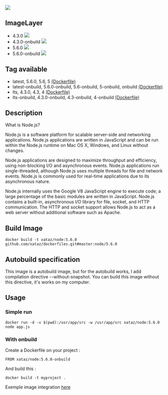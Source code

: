 ![](https://i.goopics.net/lq.png)

## ImageLayer
* 4.3.0 [![](https://badge.imagelayers.io/xataz/node:4.svg)](https://imagelayers.io/?images=xataz/node:4 'Get your own badge on imagelayers.io')
* 4.3.0-onbuild [![](https://badge.imagelayers.io/xataz/node:4-onbuild.svg)](https://imagelayers.io/?images=xataz/node:4-onbuild 'Get your own badge on imagelayers.io')
* 5.6.0 [![](https://badge.imagelayers.io/xataz/node:5.svg)](https://imagelayers.io/?images=xataz/node:5 'Get your own badge on imagelayers.io')
* 5.6.0-onbuild [![](https://badge.imagelayers.io/xataz/node:5-onbuild.svg)](https://imagelayers.io/?images=xataz/node:5-onbuild 'Get your own badge on imagelayers.io')

## Tag available
* latest, 5.6.0, 5.6, 5 [(Dockerfile)](https://github.com/xataz/dockerfiles/blob/master/node/5.6.0/Dockerfile)
* latest-onbuild, 5.6.0-onbuild, 5.6-onbuild, 5-onbuild, onbuild [(Dockerfile)](https://github.com/xataz/dockerfiles/blob/master/node/5.6.0-onbuild/Dockerfile)
* lts, 4.3.0, 4.3, 4 [(Dockerfile)](https://github.com/xataz/dockerfiles/blob/master/node/4.3.0/Dockerfile)
* lts-onbuild, 4.3.0-onbuild, 4.3-onbuild, 4-onbuild [(Dockerfile)](https://github.com/xataz/dockerfiles/blob/master/node/4.3.0-onbuild/Dockerfile)

## Description
What is Node.js?

Node.js is a software platform for scalable server-side and networking applications. Node.js applications are written in JavaScript and can be run within the Node.js runtime on Mac OS X, Windows, and Linux without changes.

Node.js applications are designed to maximize throughput and efficiency, using non-blocking I/O and asynchronous events. Node.js applications run single-threaded, although Node.js uses multiple threads for file and network events. Node.js is commonly used for real-time applications due to its asynchronous nature.

Node.js internally uses the Google V8 JavaScript engine to execute code; a large percentage of the basic modules are written in JavaScript. Node.js contains a built-in, asynchronous I/O library for file, socket, and HTTP communication. The HTTP and socket support allows Node.js to act as a web server without additional software such as Apache.

## Build Image

```shell
docker build -t xataz/node:5.6.0 github.com/xataz/dockerfiles.git#master:node/5.6.0
```

## Autobuild specification
This image is a autobuild image, but for the autobuild works, I add compilation directive --without-snapshot.
You can build this image without this directive, it's works on my computer.

## Usage
### Simple run
```
docker run -d -v $(pwd):/usr/app/src -w /usr/app/src xataz/node:5.6.0 node app.js
```

### With onbuild
Create a Dockerfile on your project :
```
FROM xataz/node:5.6.0-onbuild

```

And build this :
```
docker build -t myproject .
```

Exemple image integration [here](https://github.com/mondediefr/mondedie-chat/blob/master/Dockerfile)
